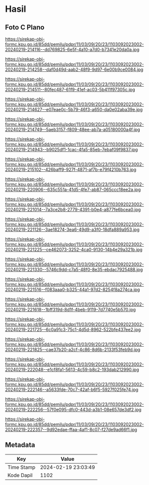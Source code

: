 # Hasil

## Foto C Plano

https://sirekap-obj-formc.kpu.go.id/85dd/pemilu/pdpr/11/03/09/20/23/1103092023002-20240219-214116--dd769825-6e5f-4a10-a7d0-b7341e20da0a.jpg

https://sirekap-obj-formc.kpu.go.id/85dd/pemilu/pdpr/11/03/09/20/23/1103092023002-20240219-214258--daf0d49d-aab2-48f9-9d97-6e00b9ce0084.jpg

https://sirekap-obj-formc.kpu.go.id/85dd/pemilu/pdpr/11/03/09/20/23/1103092023002-20240219-214511--80fec487-61f9-41ef-ac03-5b411f97305c.jpg

https://sirekap-obj-formc.kpu.go.id/85dd/pemilu/pdpr/11/03/09/20/23/1103092023002-20240219-214627--e07eae0c-5b79-46f3-a650-da0e02aba39e.jpg

https://sirekap-obj-formc.kpu.go.id/85dd/pemilu/pdpr/11/03/09/20/23/1103092023002-20240219-214749--5aeb3157-f809-48ee-ab7a-a05180000a4f.jpg

https://sirekap-obj-formc.kpu.go.id/85dd/pemilu/pdpr/11/03/09/20/23/1103092023002-20240219-214943--b9025df1-1cac-4fa5-85eb-7ebaf09f9837.jpg

https://sirekap-obj-formc.kpu.go.id/85dd/pemilu/pdpr/11/03/09/20/23/1103092023002-20240219-215102--426baff9-927f-4871-af7b-e79f4210b763.jpg

https://sirekap-obj-formc.kpu.go.id/85dd/pemilu/pdpr/11/03/09/20/23/1103092023002-20240219-220906--635c551a-41d5-4fe7-ab87-065ccc18ee2a.jpg

https://sirekap-obj-formc.kpu.go.id/85dd/pemilu/pdpr/11/03/09/20/23/1103092023002-20240219-221014--7a3ce2b8-2779-4391-b0e4-a877fe6bcea0.jpg

https://sirekap-obj-formc.kpu.go.id/85dd/pemilu/pdpr/11/03/09/20/23/1103092023002-20240219-221126--3ae18274-3ea6-49d9-a3f0-18dfa889a953.jpg

https://sirekap-obj-formc.kpu.go.id/85dd/pemilu/pdpr/11/03/09/20/23/1103092023002-20240219-221225--ce462073-3252-4ca0-9130-14b4e29a321b.jpg

https://sirekap-obj-formc.kpu.go.id/85dd/pemilu/pdpr/11/03/09/20/23/1103092023002-20240219-221330--5746c9dd-c7a5-48f0-8e35-ebdac7925488.jpg

https://sirekap-obj-formc.kpu.go.id/85dd/pemilu/pdpr/11/03/09/20/23/1103092023002-20240219-221516--f083aaa0-b325-44a1-97d2-8254f8a274ca.jpg

https://sirekap-obj-formc.kpu.go.id/85dd/pemilu/pdpr/11/03/09/20/23/1103092023002-20240219-221618--1bff319d-8d1f-4beb-9119-7d7740e5b570.jpg

https://sirekap-obj-formc.kpu.go.id/85dd/pemilu/pdpr/11/03/09/20/23/1103092023002-20240219-221725--6c0a91c3-75c1-4d5d-8962-522bfe437ee2.jpg

https://sirekap-obj-formc.kpu.go.id/85dd/pemilu/pdpr/11/03/09/20/23/1103092023002-20240219-221825--cae37b20-a2cf-4c86-8d6b-2133f53feb9d.jpg

https://sirekap-obj-formc.kpu.go.id/85dd/pemilu/pdpr/11/03/09/20/23/1103092023002-20240219-222048--e1cf8fa1-5613-4c59-b8c2-193dab212990.jpg

https://sirekap-obj-formc.kpu.go.id/85dd/pemilu/pdpr/11/03/09/20/23/1103092023002-20240219-222146--a5633fde-70c7-42af-b6f5-5927f025fe74.jpg

https://sirekap-obj-formc.kpu.go.id/85dd/pemilu/pdpr/11/03/09/20/23/1103092023002-20240219-222256--57f0e095-dfc0-443d-a3b1-08e657de3df2.jpg

https://sirekap-obj-formc.kpu.go.id/85dd/pemilu/pdpr/11/03/09/20/23/1103092023002-20240219-222357--9d92edae-ffaa-4af1-8c07-f27de9ad66f1.jpg


## Metadata

| Key        | Value               |
| ---------- | ------------------- |
| Time Stamp | 2024-02-19 23:03:49 |
| Kode Dapil | 1102                |



